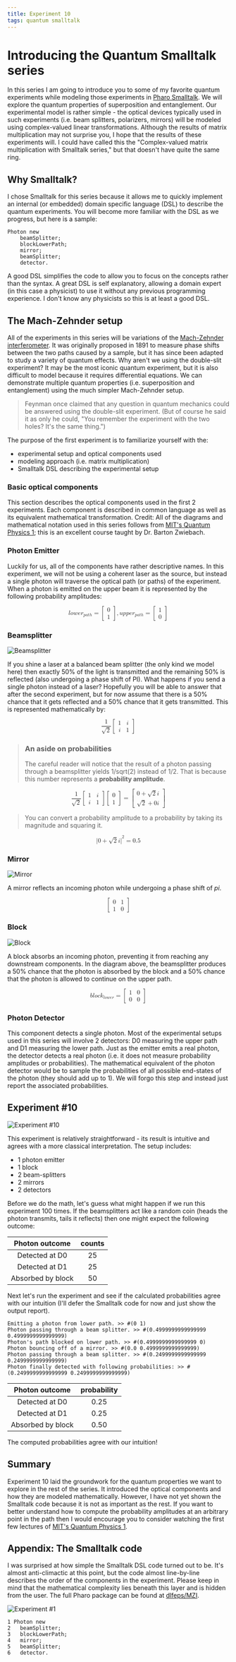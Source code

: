 ```yaml
---
title: Experiment 10
tags: quantum smalltalk
---
```


# Introducing the Quantum Smalltalk series
In this series I am going to introduce you to some of my favorite quantum experiments while modeling those experiments in [Pharo Smalltalk](https://pharo.org/). We will explore the quantum properties of superposition and entanglement. Our experimental model is rather simple - the optical devices typically used in such experiments (i.e. beam splitters, polarizers, mirrors) will be modeled using complex-valued linear transformations. Although the results of matrix multiplication may not surprise you, I hope that the results of these experiments will. I could have called this the "Complex-valued matrix multiplication with Smalltalk series," but that doesn't have quite the same ring.

## Why Smalltalk?
I chose Smalltalk for this series because it allows me to quickly implement an internal (or embedded) domain specific language (DSL) to describe the quantum experiments. You will become more familiar with the DSL as we progress, but here is a sample:
```
Photon new
	beamSplitter;
	blockLowerPath;
	mirror;
	beamSplitter;
	detector.
```
A good DSL simplifies the code to allow you to focus on the concepts rather than the syntax. A great DSL is self explanatory, allowing a domain expert (in this case a physicist) to use it without any previous programming experience. I don't know any physicists so this is at least a good DSL.

## The Mach-Zehnder setup
All of the experiments in this series will be variations of the [Mach-Zehnder interferometer](https://en.wikipedia.org/wiki/Mach%E2%80%93Zehnder_interferometer). It was originally proposed in 1891 to measure phase shifts between the two paths caused by a sample, but it has since been adapted to study a variety of quantum effects. Why aren't we using the double-slit experiment? It may be the most iconic quantum experiment, but it is also difficult to model because it requires differential equations. We can demonstrate multiple quantum properties (i.e. superposition and entanglement) using the much simpler Mach-Zehnder setup.

> Feynman once claimed that any question in quantum mechanics could be answered using the double-slit experiment. (But of course he said it as only he could, "You remember the experiment with the two holes? It's the same thing.")

The purpose of the first experiment is to familiarize yourself with the:
 - experimental setup and optical components used
 - modeling approach (i.e. matrix multiplication) 
 - Smalltalk DSL describing the experimental setup

### Basic optical components
This section describes the optical components used in the first 2 experiments. Each component is described in common language as well as its equivalent mathematical  transformation. Credit: All of the diagrams and mathematical notation used in this series follows from [MIT's Quantum Physics 1](https://ocw.mit.edu/courses/8-04-quantum-physics-i-spring-2016); this is an excellent course taught by Dr. Barton Zwiebach. 

### Photon Emitter
Luckily for us, all of the components have rather descriptive names. In this experiment, we will not be using a coherent laser as the source, but instead a single photon will traverse the optical path (or paths) of the experiment. When a photon is emitted on the upper beam it is represented by the following probability amplitudes:

<math xmlns="http://www.w3.org/1998/Math/MathML" data-latex="lower_{path}=\begin{bmatrix}0\\1\end{bmatrix}, upper_{path}=\begin{bmatrix}1\\0\end{bmatrix}" display="block">
  <mrow>
    <mrow>
      <mi data-latex="l">l</mi>
      <mo>&#x2062;</mo>
      <mi data-latex="o">o</mi>
      <mo>&#x2062;</mo>
      <mi data-latex="w">w</mi>
      <mo>&#x2062;</mo>
      <mi data-latex="e">e</mi>
      <mo>&#x2062;</mo>
      <msub data-latex="r_{p a t h}">
        <mi data-latex="r">r</mi>
        <mrow data-mjx-texclass="ORD" data-latex="{p a t h}">
          <mi data-latex="p">p</mi>
          <mo>&#x2062;</mo>
          <mi data-latex="a">a</mi>
          <mo>&#x2062;</mo>
          <mi data-latex="t">t</mi>
          <mo>&#x2062;</mo>
          <mi data-latex="h">h</mi>
        </mrow>
      </msub>
    </mrow>
    <mo data-latex="=">=</mo>
    <mrow data-mjx-texclass="INNER" data-latex-item="{bmatrix}" data-latex="{bmatrix}">
      <mo data-mjx-texclass="OPEN">[</mo>
      <mtable columnspacing="1em" rowspacing="4pt">
        <mtr>
          <mtd>
            <mn data-latex="0">0</mn>
          </mtd>
        </mtr>
        <mtr>
          <mtd>
            <mn data-latex="1">1</mn>
          </mtd>
        </mtr>
      </mtable>
      <mo data-mjx-texclass="CLOSE">]</mo>
    </mrow>
  </mrow>
  <mo data-latex=",">,</mo>
  <mrow>
    <mrow>
      <mi data-latex="u">u</mi>
      <mo>&#x2062;</mo>
      <mi data-latex="p">p</mi>
      <mo>&#x2062;</mo>
      <mi data-latex="p">p</mi>
      <mo>&#x2062;</mo>
      <mi data-latex="e">e</mi>
      <mo>&#x2062;</mo>
      <msub data-latex="r_{p a t h}">
        <mi data-latex="r">r</mi>
        <mrow data-mjx-texclass="ORD" data-latex="{p a t h}">
          <mi data-latex="p">p</mi>
          <mo>&#x2062;</mo>
          <mi data-latex="a">a</mi>
          <mo>&#x2062;</mo>
          <mi data-latex="t">t</mi>
          <mo>&#x2062;</mo>
          <mi data-latex="h">h</mi>
        </mrow>
      </msub>
    </mrow>
    <mo data-latex="=">=</mo>
    <mrow data-mjx-texclass="INNER" data-latex-item="{bmatrix}" data-latex="{bmatrix}">
      <mo data-mjx-texclass="OPEN">[</mo>
      <mtable columnspacing="1em" rowspacing="4pt">
        <mtr>
          <mtd>
            <mn data-latex="1">1</mn>
          </mtd>
        </mtr>
        <mtr>
          <mtd>
            <mn data-latex="0">0</mn>
          </mtd>
        </mtr>
      </mtable>
      <mo data-mjx-texclass="CLOSE">]</mo>
    </mrow>
  </mrow>
</math>

### Beamsplitter
![Beamsplitter](/assets/images/beamSplitter.PNG "Beamsplitter")

If you shine a laser at a balanced beam splitter (the only kind we model here) then exactly 50% of the light is transmitted and the remaining 50% is reflected (also undergoing a phase shift of PI). What happens if you send a single photon instead of a laser? Hopefully you will be able to answer that after the second experiment, but for now assume that there is a 50% chance that it gets reflected and a 50% chance that it gets transmitted. This is represented mathematically by:

<math xmlns="http://www.w3.org/1998/Math/MathML" data-latex="\frac{1}{\sqrt{2}}\begin{bmatrix}1 &amp; i\\i &amp; 1\end{bmatrix}" display="block">
  <mfrac data-latex="\frac{1}{\sqrt{2}}">
    <mn data-latex="1">1</mn>
    <msqrt data-latex="\sqrt{2}">
      <mn data-latex="2">2</mn>
    </msqrt>
  </mfrac>
  <mo>&#x2062;</mo>
  <mrow data-mjx-texclass="INNER" data-latex-item="{bmatrix}" data-latex="{bmatrix}">
    <mo data-mjx-texclass="OPEN">[</mo>
    <mtable columnspacing="1em" rowspacing="4pt">
      <mtr>
        <mtd>
          <mn data-latex="1">1</mn>
        </mtd>
        <mtd>
          <mi data-latex="i">i</mi>
        </mtd>
      </mtr>
      <mtr>
        <mtd>
          <mi data-latex="i">i</mi>
        </mtd>
        <mtd>
          <mn data-latex="1">1</mn>
        </mtd>
      </mtr>
    </mtable>
    <mo data-mjx-texclass="CLOSE">]</mo>
  </mrow>
</math>

> ### An aside on probabilities
> The careful reader will notice that the result of a photon passing through a beamsplitter yields 1/sqrt(2) instead of 1/2. That is because this number represents a **probability amplitude**. 

<math xmlns="http://www.w3.org/1998/Math/MathML" data-latex="\frac{1}{\sqrt{2}}\begin{bmatrix}1 &amp; i\\i &amp; 1\end{bmatrix}\begin{bmatrix}0\\1\end{bmatrix}=\begin{bmatrix}0+\sqrt{2}i\\\sqrt{2}+0i\end{bmatrix}" display="block">
  <mrow>
    <mfrac data-latex="\frac{1}{\sqrt{2}}">
      <mn data-latex="1">1</mn>
      <msqrt data-latex="\sqrt{2}">
        <mn data-latex="2">2</mn>
      </msqrt>
    </mfrac>
    <mo>&#x2062;</mo>
    <mrow data-mjx-texclass="INNER" data-latex-item="{bmatrix}" data-latex="{bmatrix}">
      <mo data-mjx-texclass="OPEN">[</mo>
      <mtable columnspacing="1em" rowspacing="4pt">
        <mtr>
          <mtd>
            <mn data-latex="1">1</mn>
          </mtd>
          <mtd>
            <mi data-latex="i">i</mi>
          </mtd>
        </mtr>
        <mtr>
          <mtd>
            <mi data-latex="i">i</mi>
          </mtd>
          <mtd>
            <mn data-latex="1">1</mn>
          </mtd>
        </mtr>
      </mtable>
      <mo data-mjx-texclass="CLOSE">]</mo>
    </mrow>
    <mo>&#x2062;</mo>
    <mrow data-mjx-texclass="INNER" data-latex-item="{bmatrix}" data-latex="{bmatrix}">
      <mo data-mjx-texclass="OPEN">[</mo>
      <mtable columnspacing="1em" rowspacing="4pt">
        <mtr>
          <mtd>
            <mn data-latex="0">0</mn>
          </mtd>
        </mtr>
        <mtr>
          <mtd>
            <mn data-latex="1">1</mn>
          </mtd>
        </mtr>
      </mtable>
      <mo data-mjx-texclass="CLOSE">]</mo>
    </mrow>
  </mrow>
  <mo data-latex="=">=</mo>
  <mrow data-mjx-texclass="INNER" data-latex-item="{bmatrix}" data-latex="{bmatrix}">
    <mo data-mjx-texclass="OPEN">[</mo>
    <mtable columnspacing="1em" rowspacing="4pt">
      <mtr>
        <mtd>
          <mrow>
            <mn data-latex="0">0</mn>
            <mo data-latex="+">+</mo>
            <mrow>
              <msqrt data-latex="\sqrt{2}">
                <mn data-latex="2">2</mn>
              </msqrt>
              <mo>&#x2062;</mo>
              <mi data-latex="i">i</mi>
            </mrow>
          </mrow>
        </mtd>
      </mtr>
      <mtr>
        <mtd>
          <mrow>
            <msqrt data-latex="\sqrt{2}">
              <mn data-latex="2">2</mn>
            </msqrt>
            <mo data-latex="+">+</mo>
            <mrow>
              <mn data-latex="0">0</mn>
              <mo>&#x2062;</mo>
              <mi data-latex="i">i</mi>
            </mrow>
          </mrow>
        </mtd>
      </mtr>
    </mtable>
    <mo data-mjx-texclass="CLOSE">]</mo>
  </mrow>
</math>

> You can convert a probability amplitude to a probability by taking its magnitude and squaring it. 

<math xmlns="http://www.w3.org/1998/Math/MathML" data-latex="\lvert0+\sqrt{2}i\rvert^2=0.5" display="block">
  <msup data-latex="\rvert^2">
    <mrow>
      <mo data-mjx-texclass="OPEN" fence="false" stretchy="false" data-latex="\lvert">|</mo>
      <mrow>
        <mn data-latex="0">0</mn>
        <mo data-latex="+">+</mo>
        <mrow>
          <msqrt data-latex="\sqrt{2}">
            <mn data-latex="2">2</mn>
          </msqrt>
          <mo>&#x2062;</mo>
          <mi data-latex="i">i</mi>
        </mrow>
      </mrow>
      <mo data-mjx-texclass="CLOSE" fence="false" stretchy="false" data-latex="\rvert">|</mo>
    </mrow>
    <mn data-latex="2">2</mn>
  </msup>
  <mo data-latex="=">=</mo>
  <mn data-latex=".5">0.5</mn>
</math>

### Mirror
![Mirror](/assets/images/mirror.PNG "Mirror")

A mirror reflects an incoming photon while undergoing a phase shift of *pi*.

<math xmlns="http://www.w3.org/1998/Math/MathML" data-latex="\begin{bmatrix}0 &amp; 1\\1 &amp; 0\end{bmatrix}" display="block">
  <mrow data-mjx-texclass="INNER" data-latex-item="{bmatrix}" data-latex="\begin{bmatrix}0 &amp; 1\\1 &amp; 0\end{bmatrix}">
    <mo data-mjx-texclass="OPEN">[</mo>
    <mtable columnspacing="1em" rowspacing="4pt">
      <mtr>
        <mtd>
          <mn data-latex="0">0</mn>
        </mtd>
        <mtd>
          <mn data-latex="1">1</mn>
        </mtd>
      </mtr>
      <mtr>
        <mtd>
          <mn data-latex="1">1</mn>
        </mtd>
        <mtd>
          <mn data-latex="0">0</mn>
        </mtd>
      </mtr>
    </mtable>
    <mo data-mjx-texclass="CLOSE">]</mo>
  </mrow>
</math>

### Block

![Block](/assets/images/blockLower.PNG "Block")

A block absorbs an incoming photon, preventing it from reaching any downstream components. In the diagram above, the beamsplitter produces a 50% chance that the photon is absorbed by the block and a 50% chance that the photon is allowed to continue on the upper path.

<math xmlns="http://www.w3.org/1998/Math/MathML" data-latex="block_{lower}=\begin{bmatrix}1 &amp; 0\\0 &amp; 0\end{bmatrix}" display="block">
  <mrow>
    <mi data-latex="b">b</mi>
    <mo>&#x2062;</mo>
    <mi data-latex="l">l</mi>
    <mo>&#x2062;</mo>
    <mi data-latex="o">o</mi>
    <mo>&#x2062;</mo>
    <mi data-latex="c">c</mi>
    <mo>&#x2062;</mo>
    <msub data-latex="k_{l o w e r}">
      <mi data-latex="k">k</mi>
      <mrow data-mjx-texclass="ORD" data-latex="{l o w e r}">
        <mi data-latex="l">l</mi>
        <mo>&#x2062;</mo>
        <mi data-latex="o">o</mi>
        <mo>&#x2062;</mo>
        <mi data-latex="w">w</mi>
        <mo>&#x2062;</mo>
        <mi data-latex="e">e</mi>
        <mo>&#x2062;</mo>
        <mi data-latex="r">r</mi>
      </mrow>
    </msub>
  </mrow>
  <mo data-latex="=">=</mo>
  <mrow data-mjx-texclass="INNER" data-latex-item="{bmatrix}" data-latex="{bmatrix}">
    <mo data-mjx-texclass="OPEN">[</mo>
    <mtable columnspacing="1em" rowspacing="4pt">
      <mtr>
        <mtd>
          <mn data-latex="1">1</mn>
        </mtd>
        <mtd>
          <mn data-latex="0">0</mn>
        </mtd>
      </mtr>
      <mtr>
        <mtd>
          <mn data-latex="0">0</mn>
        </mtd>
        <mtd>
          <mn data-latex="0">0</mn>
        </mtd>
      </mtr>
    </mtable>
    <mo data-mjx-texclass="CLOSE">]</mo>
  </mrow>
</math>

### Photon Detector
This component detects a single photon. Most of the experimental setups used in this series will involve 2 detectors: D0 measuring the upper path and D1 measuring the lower path. Just as the emitter emits a real photon, the detector detects a real photon (i.e. it does not measure probability amplitudes or probabilities). The mathematical equivalent of the photon detector would be to sample the probabilities of all possible end-states of the photon (they should add up to 1). We will forgo this step and instead just report the associated probabilities. 

## Experiment #10

![Experiment #10](/assets/images/exp1.PNG "Experiment #10")

This experiment is relatively straightforward - its result is intuitive and agrees with a more classical interpretation. The setup includes:
 - 1 photon emitter
 - 1 block
 - 2 beam-splitters
 - 2 mirrors
 - 2 detectors

Before we do the math, let's guess what might happen if we run this experiment 100 times. If the beamsplitters act like a random coin (heads the photon transmits, tails it reflects) then one might expect the following outcome:

|   Photon outcome  | counts |
|:-----------------:|:------:|
|   Detected at D0  |   25   |
|   Detected at D1  |   25   |
| Absorbed by block |   50   |

Next let's run the experiment and see if the calculated probabilities agree with our intuition (I'll defer the Smalltalk code for now and just show the output report).

```
Emitting a photon from lower path. >> #(0 1)
Photon passing through a beam splitter. >> #(0.4999999999999999 0.4999999999999999)
Photon's path blocked on lower path. >> #(0.4999999999999999 0)
Photon bouncing off of a mirror. >> #(0.0 0.4999999999999999)
Photon passing through a beam splitter. >> #(0.2499999999999999 0.2499999999999999)
Photon finally detected with following probabilities: >> #(0.2499999999999999 0.2499999999999999)
```

|   Photon outcome  | probability |
|:-----------------:|:-----------:|
|   Detected at D0  |     0.25    |
|   Detected at D1  |     0.25    |
| Absorbed by block |     0.50    |

The computed probabilities agree with our intuition!

## Summary
Experiment 10 laid the groundwork for the quantum properties we want to explore in the rest of the series. It introduced  the optical components and how they are modeled mathematically. However, I have not yet shown the Smalltalk code because it is not as important as the rest. If you want to better understand how to compute the probability amplitudes at an arbitrary point in the path then I would encourage you to consider watching the first few lectures of [MIT's Quantum Physics 1](https://ocw.mit.edu/courses/8-04-quantum-physics-i-spring-2016).

## Appendix: The Smalltalk code
I was surprised at how simple the Smalltalk DSL code turned out to be. It's almost anti-climactic at this point, but the code almost line-by-line describes the order of the components in the experiment. Please keep in mind that the mathematical complexity lies beneath this layer and is hidden from the user. The full Pharo package can be found at [dlfeps/MZI](https://github.com/dlfelps/MZI). 

![Experiment #1](/assets/images/exp1-annotated.PNG "Experiment #1")

```
1 Photon new
2   beamSplitter;
3   blockLowerPath;
4   mirror;
5   beamSplitter;
6   detector.
```